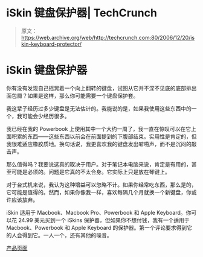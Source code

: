 # iSkin 键盘保护器| TechCrunch

> 原文：<https://web.archive.org/web/http://techcrunch.com:80/2006/12/20/iskin-keyboard-protector/>

# iSkin 键盘保护器

你有没有发现自己摇晃着一个向上翻转的键盘，试图从它并不深不见底的底部排出面包屑？如果是这样，那么你可能需要一个键盘保护套。


我这辈子经历过多少键盘是无法估计的。我能说的是，如果我使用这些东西中的一个，我可能会少经历很多。

我已经在我的 Powerbook 上使用其中一个大约一周了，我一直在惊叹可以在它上面积累的东西——这些东西以前会在前面提到的下腹部结束。实用性是肯定的，但我很难适应橡胶质地。换句话说，我更喜欢我的键盘发出噼啪声，而不是沉闷的敲击声。

那么值得吗？我要说这真的取决于用户。对于笔记本电脑来说，肯定是有用的，甚至可能是必须的。问题是它真的不太合身。它实际上只是放在琴键上。

对于台式机来说，我认为这种增益可以忽略不计。如果你经常吃东西，那么是的，它可能是值得的。然而，如果你像我一样，喜欢每隔几个月就换一个新键盘，你或许应该放弃。

iSkin 适用于 Macbook、Macbook Pro、Powerbook 和 Apple Keyboard。你可以花 24.99 美元买到一个 iSkins 保护器，但如果你不想付钱，我有一个适用于 Macbook、Powerbook 和 Apple Keyboard 的保护器。第一个评论要求得到它的人会得到它。一人一个，还有其他的噪音。

[产品页面](https://web.archive.org/web/20130627200720/http://www.iskin.com/protouchmb/index.tpl?cart=1166648921719283)